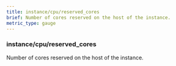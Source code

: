 ```yaml
---
title: instance/cpu/reserved_cores
brief: Number of cores reserved on the host of the instance.
metric_type: gauge
---
```

### instance/cpu/reserved_cores

Number of cores reserved on the host of the instance.